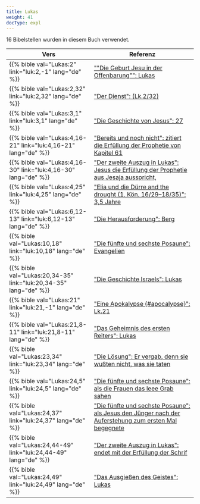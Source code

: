 ```yaml
---
title: Lukas
weight: 41
docType: expl
---
```


16 Bibelstellen wurden in diesem Buch verwendet.

| Vers | Referenz |
|-------|-----------|
| {{% bible val="Lukas:2" link="luk:2,-1" lang="de" %}} | [""Die Geburt Jesu in der Offenbarung"": Lukas](/expl/content/jesus/a-different-christmas-story#None) |
| {{% bible val="Lukas:2,32" link="luk:2,32" lang="de" %}} | ["Der Dienst": (Lk.2/32)](/expl/background/israel/the-church-is-part-of-israel#05d4) |
| {{% bible val="Lukas:3,1" link="luk:3,1" lang="de" %}} | ["Die Geschichte von Jesus": 27](/expl/bible/daniel/the-70-year-weeks#abfc) |
| {{% bible val="Lukas:4,16-21" link="luk:4,16-21" lang="de" %}} | ["Bereits und noch nicht": zitiert die Erfüllung der Prophetie von Kapitel 61](/expl/background/israel/jesus-and-the-covenant#5788) |
| {{% bible val="Lukas:4,16-30" link="luk:4,16-30" lang="de" %}} | ["Der zweite Auszug in Lukas": Jesus die Erfüllung der Prophetie aus Jesaja ausspricht,](/expl/background/israel/the-second-exodus#f2e1) |
| {{% bible val="Lukas:4,25" link="luk:4,25" lang="de" %}} | ["Elia und die Dürre and the drought (1. Kön. 16/29–18/35)": 3,5 Jahre](/expl/bible/daniel/the-secret-of-the-3-5-years#2b28) |
| {{% bible val="Lukas:6,12-13" link="luk:6,12-13" lang="de" %}} | ["Die Herausforderung": Berg](/expl/background/israel/jesus-and-the-covenant#c232) |
| {{% bible val="Lukas:10,18" link="luk:10,18" lang="de" %}} | ["Die fünfte und sechste Posaune": Evangelien](/expl/content/trumpets/the-trumpets-in-revelation#813b) |
| {{% bible val="Lukas:20,34-35" link="luk:20,34-35" lang="de" %}} | ["Die Geschichte Israels": Lukas](/appl/topics/hero/who-rules-the-world#e6be) |
| {{% bible val="Lukas:21" link="luk:21,-1" lang="de" %}} | ["Eine Apokalypse {#apocalypse}": Lk.21](/expl/background/literature/the-book-of-revelation-how-to-read-it#apocalypse) |
| {{% bible val="Lukas:21,8-11" link="luk:21,8-11" lang="de" %}} | ["Das Geheimnis des ersten Reiters": Lukas](/expl/content/seals/the-mystery-of-the-four-horse-men#bdcd) |
| {{% bible val="Lukas:23,34" link="luk:23,34" lang="de" %}} | ["Die Lösung": Er vergab, denn sie wußten nicht, was sie taten](/expl/bible/daniel/the-son-of-man-and-the-remnant#bcd4) |
| {{% bible val="Lukas:24,5" link="luk:24,5" lang="de" %}} | ["Die fünfte und sechste Posaune": als die Frauen das leee Grab sahen](/expl/content/trumpets/the-trumpets-in-revelation#813b) |
| {{% bible val="Lukas:24,37" link="luk:24,37" lang="de" %}} | ["Die fünfte und sechste Posaune": als Jesus den Jünger nach der Auferstehung zum ersten Mal begegnete](/expl/content/trumpets/the-trumpets-in-revelation#813b) |
| {{% bible val="Lukas:24,44-49" link="luk:24,44-49" lang="de" %}} | ["Der zweite Auszug in Lukas": endet mit der Erfüllung der Schrif](/expl/background/israel/the-second-exodus#f2e1) |
| {{% bible val="Lukas:24,49" link="luk:24,49" lang="de" %}} | ["Das Ausgießen des Geistes": Lukas](/expl/background/israel/the-church-is-part-of-israel#e989) |
